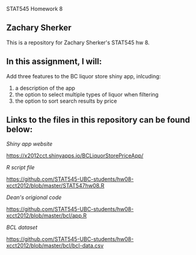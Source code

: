  STAT545 Homework 8
## Zachary Sherker

This is a repository for Zachary Sherker's STAT545 hw 8.

## In this assignment, I will:

Add three features to the BC liquor store shiny app, inlcuding:
1) a description of the app
2) the option to select multiple types of liquor when filtering
3) the option to sort search results by price
## Links to the files in this repository can be found below:

*Shiny app website*

https://x2012cct.shinyapps.io/BCLiquorStorePriceApp/

*R script file*

https://github.com/STAT545-UBC-students/hw08-xcct2012/blob/master/STAT547hw08.R

*Dean's origional code*

https://github.com/STAT545-UBC-students/hw08-xcct2012/blob/master/bcl/app.R

*BCL dataset*

https://github.com/STAT545-UBC-students/hw08-xcct2012/blob/master/bcl/bcl-data.csv
